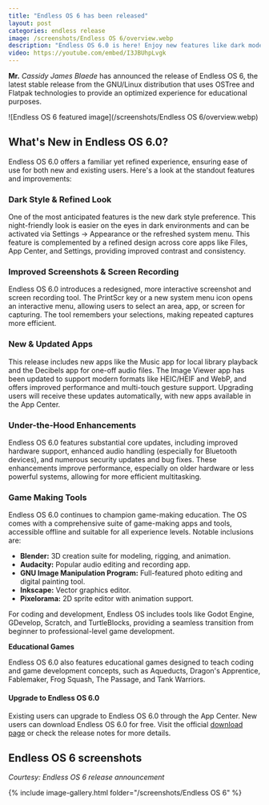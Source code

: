 ```yaml
---
title: "Endless OS 6 has been released"
layout: post
categories: endless release
image: /screenshots/Endless OS 6/overview.webp
description: "Endless OS 6.0 is here! Enjoy new features like dark mode, improved screenshots, new apps, and enhanced game-making tools. Upgrade for free today!"
video: https://youtube.com/embed/I3JBUhpLvgk
---
```


**Mr.**  *Cassidy James Blaede* has announced the release of Endless OS 6, the latest stable release from the GNU/Linux distribution that uses OSTree and Flatpak technologies to provide an optimized experience for educational purposes.

![Endless OS 6 featured image](/screenshots/Endless OS 6/overview.webp)

## What's New in Endless OS 6.0?

Endless OS 6.0 offers a familiar yet refined experience, ensuring ease of use for both new and existing users. Here's a look at the standout features and improvements:

### Dark Style & Refined Look

One of the most anticipated features is the new dark style preference. This night-friendly look is easier on the eyes in dark environments and can be activated via Settings → Appearance or the refreshed system menu. This feature is complemented by a refined design across core apps like Files, App Center, and Settings, providing improved contrast and consistency.

### Improved Screenshots & Screen Recording

Endless OS 6.0 introduces a redesigned, more interactive screenshot and screen recording tool. The PrintScr key or a new system menu icon opens an interactive menu, allowing users to select an area, app, or screen for capturing. The tool remembers your selections, making repeated captures more efficient.

### New & Updated Apps

This release includes new apps like the Music app for local library playback and the Decibels app for one-off audio files. The Image Viewer app has been updated to support modern formats like HEIC/HEIF and WebP, and offers improved performance and multi-touch gesture support. Upgrading users will receive these updates automatically, with new apps available in the App Center.

### Under-the-Hood Enhancements

Endless OS 6.0 features substantial core updates, including improved hardware support, enhanced audio handling (especially for Bluetooth devices), and numerous security updates and bug fixes. These enhancements improve performance, especially on older hardware or less powerful systems, allowing for more efficient multitasking.

### Game Making Tools

Endless OS 6.0 continues to champion game-making education. The OS comes with a comprehensive suite of game-making apps and tools, accessible offline and suitable for all experience levels. Notable inclusions are:

- **Blender:** 3D creation suite for modeling, rigging, and animation.
- **Audacity:** Popular audio editing and recording app.
- **GNU Image Manipulation Program:** Full-featured photo editing and digital painting tool.
- **Inkscape:** Vector graphics editor.
- **Pixelorama:** 2D sprite editor with animation support.

For coding and development, Endless OS includes tools like Godot Engine, GDevelop, Scratch, and TurtleBlocks, providing a seamless transition from beginner to professional-level game development.

**Educational Games**

Endless OS 6.0 also features educational games designed to teach coding and game development concepts, such as Aqueducts, Dragon's Apprentice, Fablemaker, Frog Squash, The Passage, and Tank Warriors.

#### Upgrade to Endless OS 6.0

Existing users can upgrade to Endless OS 6.0 through the App Center. New users can download Endless OS 6.0 for free. Visit the official [download page](https://endlessos.com/download) or check the release notes for more details.

## Endless OS 6 screenshots

*Courtesy: Endless OS 6 release announcement*

{% include image-gallery.html folder="/screenshots/Endless OS 6" %}

